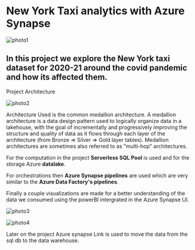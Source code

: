 # New York Taxi analytics with Azure Synapse

![photo1](https://github.com/giannisyp/Azure_Synapse_Taxi_Project/assets/119696474/9071c415-f200-4606-a4cc-ab1b8f067311)


## In this project we explore the New York taxi dataset for 2020-21 around the covid pandemic and how its affected them. 

Project Architecture 

![photo2](https://github.com/giannisyp/Azure_Synapse_Taxi_Project/assets/119696474/652e981e-aade-4468-9d88-f438cf05c7ae)


Architecture Used is the common medallion architecture. A medallion architecture is a data design pattern used to logically organize data in a lakehouse, with the goal of incrementally and progressively improving the structure and quality of data as it flows through each layer of the architecture (from Bronze ⇒ Silver ⇒ Gold layer tables). Medallion architectures are sometimes also referred to as "multi-hop" architectures.

For the computation in the project **Serverless SQL Pool** is used and for the storage Azure **datalake**.

For orchestrations then **Azure Synapse pipelines** are used which are very similar to the **Azure Data Factory's pipelines**.

Finally a couple visualizations are made for a better understanding of the data we consumed using the powerBI intergrated in the Azure Synapse UI.

![photo3](https://github.com/giannisyp/Azure_Synapse_Taxi_Project/assets/119696474/d67ade3b-da3b-4678-bdfd-89ac1fd3878b)

![photo4](https://github.com/giannisyp/Azure_Synapse_Taxi_Project/assets/119696474/2598048d-c9d4-4d74-8bd8-5712011aa2cb)


Later on the project Azure synapse Link is used to move the data from the sql db to the data warehouse.
